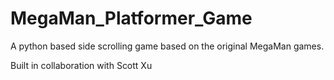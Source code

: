 # MegaMan_Platformer_Game
A python based side scrolling game based on the original MegaMan games.

Built in collaboration with Scott Xu
